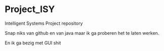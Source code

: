 # Project_ISY
Intelligent Systems Project repository

Snap niks van github en van java
maar ik ga proberen het te laten werken.

En ik ga bezig met GUI shit
